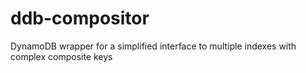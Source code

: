 # ddb-compositor
DynamoDB wrapper for a simplified interface to multiple indexes with complex composite keys
